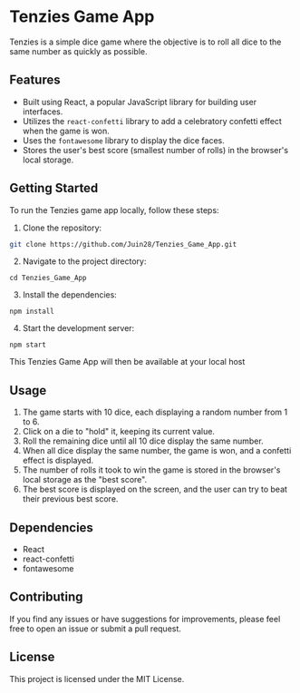 # Tenzies Game App

Tenzies is a simple dice game where the objective is to roll all dice to the same number as quickly as possible.

## Features

- Built using React, a popular JavaScript library for building user interfaces.
- Utilizes the `react-confetti` library to add a celebratory confetti effect when the game is won.
- Uses the `fontawesome` library to display the dice faces.
- Stores the user's best score (smallest number of rolls) in the browser's local storage.

## Getting Started

To run the Tenzies game app locally, follow these steps:

1. Clone the repository:
```bash
git clone https://github.com/Juin28/Tenzies_Game_App.git
```

2. Navigate to the project directory:
```
cd Tenzies_Game_App
```

3. Install the dependencies:
```
npm install
```

4. Start the development server:
```
npm start
```

This Tenzies Game App will then be available at your local host

## Usage

1. The game starts with 10 dice, each displaying a random number from 1 to 6.
2. Click on a die to "hold" it, keeping its current value.
3. Roll the remaining dice until all 10 dice display the same number.
4. When all dice display the same number, the game is won, and a confetti effect is displayed.
5. The number of rolls it took to win the game is stored in the browser's local storage as the "best score".
6. The best score is displayed on the screen, and the user can try to beat their previous best score.

## Dependencies

- React
- react-confetti
- fontawesome

## Contributing

If you find any issues or have suggestions for improvements, please feel free to open an issue or submit a pull request.

## License

This project is licensed under the MIT License.